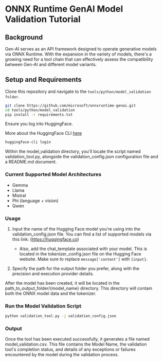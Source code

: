 # ONNX Runtime GenAI Model Validation Tutorial

## Background
Gen-AI serves as an API framework designed to operate generative models via ONNX Runtime. With the expansion in the variety of models, there's a growing need for a tool chain that can effectively assess the compatibility between Gen-AI and different model variants.

## Setup and Requirements
Clone this repository and navigate to the `tools/python/model_validation folder`.

```bash
git clone https://github.com/microsoft/onnxruntime-genai.git
cd tools/python/model_validation
pip install -r requirements.txt
```

Ensure you log into HuggingFace. 

More about the HuggingFace CLI [here](https://huggingface.co/docs/huggingface_hub/main/en/guides/cli) 
```bash
huggingface-cli login
```

Within the model_validation directory, you'll locate the script named validation_tool.py, alongside the validation_config.json configuration file and a README.md document.

### Current Supported Model Architectures
* Gemma
* Llama 
* Mistral
* Phi (language + vision)
* Qwen

### Usage 
1. Input the name of the Hugging Face model you're using into the validation_config.json file. You can find a list of supported models via this link: (https://huggingface.co)

    * Also, add the chat_template associated with your model. This is located in the tokenizer_config.json file on the Hugging Face website. Make sure to replace ``` message['content'] ``` with ``` {input} ```.

2. Specify the path for the output folder you prefer, along with the precision and execution provider details.

After the model has been created, it will be located in the path_to_output_folder/{model_name} directory. This directory will contain both the ONNX model data and the tokenizer.

### Run the Model Validation Script 
```bash
python validation_tool.py -j validation_config.json
```

### Output
Once the tool has been executed successfully, it generates a file named model_validation.csv. This file contains the Model Name, the validation tool's completion status, and details of any exceptions or failures encountered by the model during the validation process.
